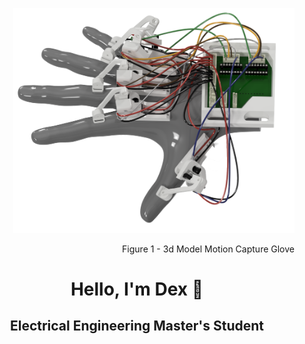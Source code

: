<p align="right">
  <img src="https://raw.githubusercontent.com/Dexray200/Dexray200/master/HandRender.png" width="450"/>
</p>
<div align="right">
  Figure 1 - 3d Model Motion Capture Glove
</div>

<h1 align="center">Hello, I'm Dex 🤙</h1>
<h2 align="center">Electrical Engineering Master's Student</h2>


